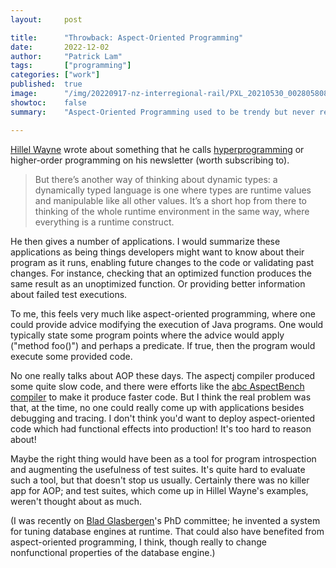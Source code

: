 ```yaml
---
layout:     post

title:      "Throwback: Aspect-Oriented Programming"
date:       2022-12-02
author:     "Patrick Lam"
tags:       ["programming"]
categories: ["work"]
published:  true
image:      "/img/20220917-nz-interregional-rail/PXL_20210530_002805808.webp"
showtoc:    false
summary:    "Aspect-Oriented Programming used to be trendy but never really got traction. Occasionally people talk about things where AOP would have helped."

---
```


<style>
.post-heading h1  { color: yellow; text-shadow: 2px 2px 2px grey; }
.meta { color: #fff; text-shadow: 1px 1px 1px grey; }
</style>

[Hillel Wayne](https://hillelwayne.com/) wrote about something that he calls [hyperprogramming](https://buttondown.email/hillelwayne/archive/i-am-disappointed-by-dynamic-typing/) or higher-order programming on his newsletter (worth subscribing to).

> But there’s another way of thinking about dynamic types: a dynamically typed language is one where types are runtime values and manipulable like all other values. It’s a short hop from there to thinking of the whole runtime environment in the same way, where everything is a runtime construct.

He then gives a number of applications. I would summarize these applications as being things developers might want to know about their program as it runs, enabling future changes to the code or validating past changes. For instance, checking that an optimized function produces the same result as an unoptimized function. Or providing better information about failed test executions.

To me, this feels very much like aspect-oriented programming, where one could provide advice modifying the execution of Java programs. One would typically state some program points where the advice would apply ("method foo()") and perhaps a predicate. If true, then the program would execute some provided code.

No one really talks about AOP these days. The aspectj compiler produced some quite slow code, and there were efforts like the [abc AspectBench compiler](https://dl.acm.org/doi/10.1145/1094855.1094877) to make it produce faster code. But I think the real problem was that, at the time, no one could really come up with applications besides debugging and tracing. I don't think you'd want to deploy aspect-oriented code which had functional effects into production! It's too hard to reason about!

Maybe the right thing would have been as a tool for program introspection and augmenting the usefulness of test suites. It's quite hard to evaluate such a tool, but that doesn't stop us usually. Certainly there was no killer app for AOP; and test suites, which come up in Hillel Wayne's examples, weren't thought about as much.

(I was recently on [Blad Glasbergen](https://scholar.google.ca/citations?user=pI5jLCEAAAAJ&hl=en)'s PhD committee; he invented a system for tuning database engines at runtime. That could also have benefited from aspect-oriented programming, I think, though really to change nonfunctional properties of the database engine.)
